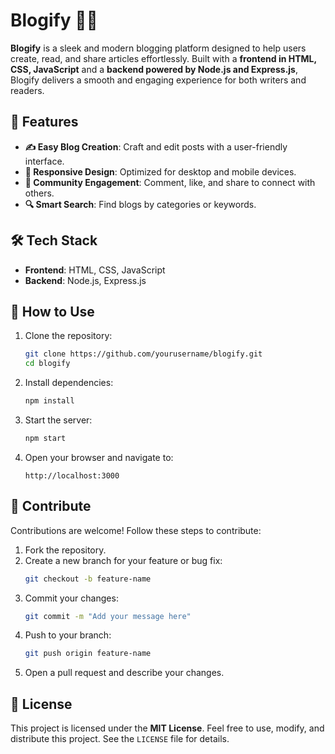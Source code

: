 

# Blogify 📝🌐  

**Blogify** is a sleek and modern blogging platform designed to help users create, read, and share articles effortlessly. Built with a **frontend in HTML, CSS, JavaScript** and a **backend powered by Node.js and Express.js**, Blogify delivers a smooth and engaging experience for both writers and readers.  

## 🎯 Features  

- **✍️ Easy Blog Creation**: Craft and edit posts with a user-friendly interface.  
- **📱 Responsive Design**: Optimized for desktop and mobile devices.  
- **💬 Community Engagement**: Comment, like, and share to connect with others.  
- **🔍 Smart Search**: Find blogs by categories or keywords.  

## 🛠️ Tech Stack  

- **Frontend**: HTML, CSS, JavaScript  
- **Backend**: Node.js, Express.js  

## 🚀 How to Use  

1. Clone the repository:  
   ```bash
   git clone https://github.com/yourusername/blogify.git
   cd blogify
   ```  

2. Install dependencies:  
   ```bash
   npm install
   ```  

3. Start the server:  
   ```bash
   npm start
   ```  

4. Open your browser and navigate to:  
   ```  
   http://localhost:3000
   ```  

## 🤝 Contribute  

Contributions are welcome! Follow these steps to contribute:  
1. Fork the repository.  
2. Create a new branch for your feature or bug fix:  
   ```bash
   git checkout -b feature-name
   ```  
3. Commit your changes:  
   ```bash
   git commit -m "Add your message here"
   ```  
4. Push to your branch:  
   ```bash
   git push origin feature-name
   ```  
5. Open a pull request and describe your changes.  

## 📄 License  

This project is licensed under the **MIT License**. Feel free to use, modify, and distribute this project. See the `LICENSE` file for details.  



 
 
